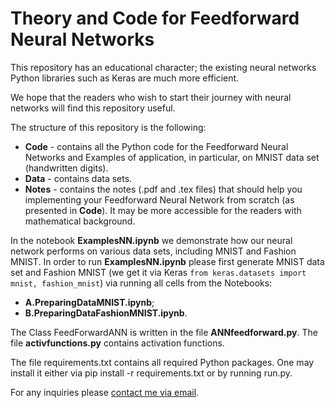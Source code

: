 ﻿# Theory and Code for Feedforward Neural Networks

This repository has an educational character; the existing neural networks Python libraries such as Keras are much more efficient. 

We hope that the readers who wish to start their journey with neural networks will find this repository useful. 

The structure of this repository is the following:

* **Code** - contains all the Python code for the Feedforward Neural Networks and Examples of application, in particular, on MNIST data set (handwritten digits).
* **Data** - contains data sets.
* **Notes** - contains the notes (.pdf and .tex files) that should help you implementing your Feedforward Neural Network from scratch (as presented in **Code**). It may be more accessible for the readers with mathematical background. 

In the notebook **ExamplesNN.ipynb** we demonstrate how our neural network performs on various data sets, including MNIST and Fashion MNIST. 
In order to run **ExamplesNN.ipynb** please first generate MNIST data set and Fashion MNIST (we get it via Keras <code>from keras.datasets import mnist, fashion_mnist</code>) via running all cells from the Notebooks: 
* **A.PreparingDataMNIST.ipynb**;
* **B.PreparingDataFashionMNIST.ipynb**.

The Class FeedForwardANN is written in the file **ANNfeedforward.py**. The file **activfunctions.py** contains activation functions.

The file requirements.txt contains all required Python packages. One may install it either via pip install -r requirements.txt or by running run.py. 

For any inquiries please  <a href = "mailto: michal.gnacik@port.ac.uk">contact me via email</a>.